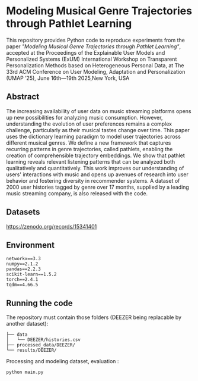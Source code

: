 # Modeling Musical Genre Trajectories through Pathlet Learning 


This repository provides Python code to reproduce experiments from the paper _"Modeling Musical Genre Trajectories through Pathlet Learning"_, accepted at the Proceedings of the Explainable User Models and Personalized Systems (ExUM) International Workshop on Transparent Personalization Methods based on Heterogeneous Personal Data, at The 33rd ACM Conference on User Modeling, Adaptation and Personalization (UMAP ’25), June 16th—19th 2025,New York, USA



## Abstract

The increasing availability of user data on music streaming platforms opens up new possibilities for analyzing music consumption. 
However, understanding the evolution of user preferences remains a complex challenge, particularly as their musical tastes change over time.
This paper uses the dictionary learning paradigm to model user trajectories across different musical genres. 
We define a new framework that captures recurring patterns in genre trajectories, called pathlets, enabling the creation of comprehensible trajectory embeddings. 
We show that pathlet learning reveals relevant listening patterns that can be analyzed both qualitatively and quantitatively. 
This work improves our understanding of users' interactions with music and opens up avenues of research into user behavior and fostering diversity in recommender systems.
A dataset of 2000 user histories tagged by genre over 17 months, supplied by a leading music streaming company, is also released with the code. 


## Datasets

https://zenodo.org/records/15341401

## Environment
```
networkx==3.3 
numpy==2.1.2 
pandas==2.2.3 
scikit-learn==1.5.2 
torch==2.4.1 
tqdm==4.66.5 
```

## Running the code

The repository must contain those folders (DEEZER being replacable by another dataset):  
```
├── data
│   └── DEEZER/histories.csv
├── processed_data/DEEZER/
└── results/DEEZER/
```

Processing and modeling dataset, evaluation :

```
python main.py
```
